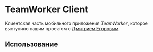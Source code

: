 # TeamWorker Client

Клиентская часть мобильного приложения _TeamWorker_, которое выступило нашим проектом с [Дмитрием Егоровым](https://github.com/Pixel-Warrior).

## Использование
